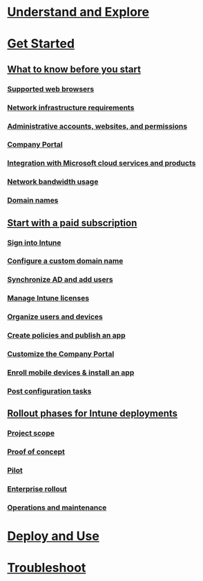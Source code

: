 # [Understand and Explore](/intune/understand-explore/introduction-to-microsoft-intune)

# [Get Started](what-to-know-before-you-start-microsoft-intune.md)
## [What to know before you start](what-to-know-before-you-start-microsoft-intune.md)
### [Supported web browsers](supported-web-browsers.md)
### [Network infrastructure requirements](network-infrastructure-requirements-for-microsoft-intune.md)
### [Administrative accounts, websites, and permissions](administrative-accounts-websites-perms.md)
### [Company Portal](microsoft-intune-company-portal.md)
### [Integration with Microsoft cloud services and products](integration-with-cloud-services.md)
### [Network bandwidth usage](network-bandwidth-use.md)
### [Domain names](domain-names-for-intune.md)

## [Start with a paid subscription](start-with-a-paid-subscription-to-microsoft-intune.md)
### [Sign into Intune](start-with-a-paid-subscription-to-microsoft-intune-step-1.md)
### [Configure a custom domain name](start-with-a-paid-subscription-to-microsoft-intune-step-2.md)
### [Synchronize AD and add users](start-with-a-paid-subscription-to-microsoft-intune-step-3.md)
### [Manage Intune licenses](start-with-a-paid-subscription-to-microsoft-intune-step-4.md)
### [Organize users and devices](start-with-a-paid-subscription-to-microsoft-intune-step-5.md)
### [Create policies and publish an app](start-with-a-paid-subscription-to-microsoft-intune-step-6.md)
### [Customize the Company Portal](start-with-a-paid-subscription-to-microsoft-intune-step-7.md)
### [Enroll mobile devices & install an app](start-with-a-paid-subscription-to-microsoft-intune-step-8.md)
### [Post configuration tasks](post-configuration-tasks.md)


## [Rollout phases for Intune deployments](rollout-phases-for-microsoft-intune-deployment.md)
### [Project scope](project-scope.md)
### [Proof of concept](proof-of-concept.md)
### [Pilot](pilot.md)
### [Enterprise rollout](enterprise-rollout.md)
### [Operations and maintenance](operations-and-maintenance.md)


<!-- # [Plan and Design](/intune/plan-design/ways-to-do-enterprise-mobility) -->
# [Deploy and Use](/intune/deploy-use/overview-of-device-and-app-lifecycles-in-microsoft-intune)
# [Troubleshoot](/intune/troubleshoot/how-to-get-support-for-microsoft-intune)
